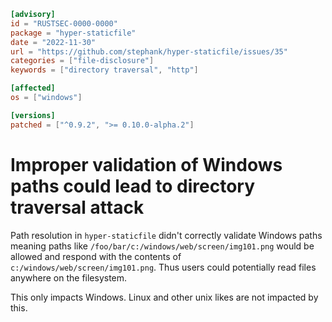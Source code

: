 ```toml
[advisory]
id = "RUSTSEC-0000-0000"
package = "hyper-staticfile"
date = "2022-11-30"
url = "https://github.com/stephank/hyper-staticfile/issues/35"
categories = ["file-disclosure"]
keywords = ["directory traversal", "http"]

[affected]
os = ["windows"]

[versions]
patched = ["^0.9.2", ">= 0.10.0-alpha.2"]
```

# Improper validation of Windows paths could lead to directory traversal attack

Path resolution in `hyper-staticfile` didn't correctly validate Windows paths
meaning paths like `/foo/bar/c:/windows/web/screen/img101.png` would be allowed
and respond with the contents of `c:/windows/web/screen/img101.png`. Thus users
could potentially read files anywhere on the filesystem.

This only impacts Windows. Linux and other unix likes are not impacted by this.
